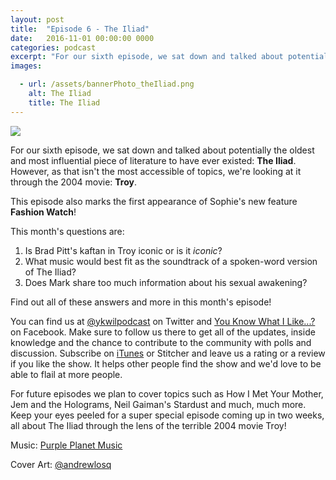 ```yaml
---
layout: post
title:  "Episode 6 - The Iliad"
date:   2016-11-01 00:00:00 0000
categories: podcast
excerpt: "For our sixth episode, we sat down and talked about potentially the oldest and most influential piece of literature to have ever existed: <strong>The Iliad</strong>"
images:

  - url: /assets/bannerPhoto_theIliad.png
    alt: The Iliad
    title: The Iliad
---
```


<img class="bannerPhoto" src="{{ site.url }}/assets/bannerPhoto_theIliad.png" />

<script src="https://www.buzzsprout.com/58982/436757-episode-6-the-iliad.js?player=small" type="text/javascript" charset="utf-8"></script>

For our sixth episode, we sat down and talked about potentially the oldest and most influential piece of literature to have ever existed: **The Iliad**. However, as that isn't the most accessible of topics, we're looking at it through the 2004 movie: **Troy**.

This episode also marks the first appearance of Sophie's new feature **Fashion Watch**!

This month's questions are:   

1.  Is Brad Pitt's kaftan in Troy iconic or is it *iconic*?
2.  What music would best fit as the soundtrack of a spoken-word version of The Iliad?
3.  Does Mark share too much information about his sexual awakening?

Find out all of these answers and more in this month's episode!

You can find us at [@ykwilpodcast](https://twitter.com/ykwilpodcast) on Twitter and [You Know What I Like...?](https://www.facebook.com/You-Know-What-I-Like-Podcast-1558503551144389/) on Facebook. Make sure to follow us there to get all of the updates, inside knowledge and the chance to contribute to the community with polls and discussion. Subscribe on [iTunes](https://itunes.apple.com/gb/podcast/you-know-what-i-like.../id1114900434?mt=2) or Stitcher and leave us a rating or a review if you like the show. It helps other people find the show and we'd love to be able to flail at more people.

For future episodes we plan to cover topics such as How I Met Your Mother, Jem and the Holograms, Neil Gaiman's Stardust and much, much more. Keep your eyes peeled for a super special episode coming up in two weeks, all about The Iliad through the lens of the terrible 2004 movie Troy!

Music: [Purple Planet Music](https://soundcloud.com/purpleplanetmusic)

Cover Art: [@andrewlosq](https://twitter.com/AndrewLosq)
